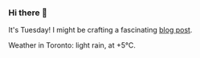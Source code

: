 ### Hi there :wave:

It's Tuesday! I might be crafting a fascinating [blog post](https://benjaminwuethrich.dev).

Weather in Toronto: light rain, at +5°C.
